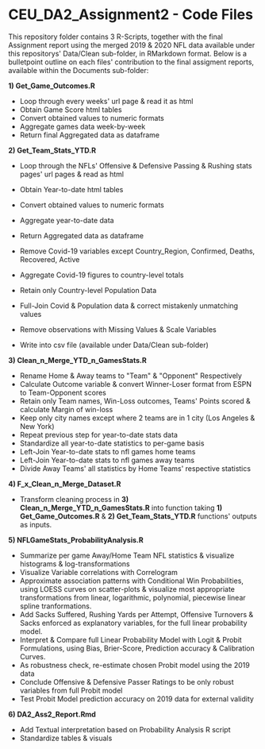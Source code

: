# CEU_DA2_Assignment2 - Code Files

This repository folder contains 3 R-Scripts, together with the final Assignment report using the merged 2019 & 2020 NFL data available under this repositorys' Data/Clean sub-folder, in RMarkdown format. Below is a bulletpoint outline on each files' contribution to the final assigment reports, available within the Documents sub-folder:

**1) Get_Game_Outcomes.R**
 - Loop through every weeks' url page & read it as html
 - Obtain Game Score html tables
 - Convert obtained values to numeric formats
 - Aggregate games data week-by-week
 - Return final Aggregated data as dataframe

**2) Get_Team_Stats_YTD.R**
 - Loop through the NFLs' Offensive & Defensive Passing & Rushing stats pages' url pages & read as html
 - Obtain Year-to-date html tables
 - Convert obtained values to numeric formats
 - Aggregate year-to-date data
 - Return Aggregated data as dataframe

 - Remove Covid-19 variables except Country_Region, Confirmed, Deaths, Recovered,  Active
 - Aggregate Covid-19 figures to country-level totals
 - Retain only Country-level Population Data
 - Full-Join Covid & Population data & correct mistakenly unmatching values
 - Remove observations with Missing Values & Scale Variables
 - Write into csv file (available under Data/Clean sub-folder)

**3) Clean_n_Merge_YTD_n_GamesStats.R**
  - Rename Home & Away teams to "Team" & "Opponent" Respectively
  - Calculate Outcome variable & convert Winner-Loser format from ESPN to Team-Opponent scores
  - Retain only Team names, Win-Loss outcomes, Teams' Points scored & calculate Margin of win-loss
  - Keep only city names except where 2 teams are in 1 city (Los Angeles & New York)
  - Repeat previous step for year-to-date stats data
  - Standardize all year-to-date statistics to per-game basis
  - Left-Join Year-to-date stats to nfl games home teams
  - Left-Join Year-to-date stats to nfl games away teams
  - Divide Away Teams' all statistics by Home Teams' respective statistics

**4) F_x_Clean_n_Merge_Dataset.R**
  - Transform cleaning process in **3) Clean_n_Merge_YTD_n_GamesStats.R** into function taking **1) Get_Game_Outcomes.R** & **2) Get_Team_Stats_YTD.R** functions' outputs as inputs.

**5) NFLGameStats_ProbabilityAnalysis.R**
  - Summarize per game Away/Home Team NFL statistics & visualize histograms & log-transformations
  - Visualize Variable correlations with Correlogram
  - Approximate association patterns with Conditional Win Probabilities, using LOESS curves on scatter-plots & visualize most appropriate transformations from linear, logarithmic, polynomial, piecewise linear spline tranformations.
  - Add Sacks Suffered, Rushing Yards per Attempt, Offensive Turnovers & Sacks enforced as explanatory variables, for the full linear probability model.
  - Interpret & Compare full Linear Probability Model with Logit & Probit Formulations, using Bias, Brier-Score, Prediction accuracy & Calibration Curves.
  - As robustness check, re-estimate chosen Probit model using the 2019 data  
  - Conclude Offensive & Defensive Passer Ratings to be only robust variables from full Probit model 
 - Test Probit Model prediction accuracy on 2019 data for external validity

**6) DA2_Ass2_Report.Rmd**
 - Add Textual interpretation based on Probability Analysis R script
 - Standardize tables & visuals

